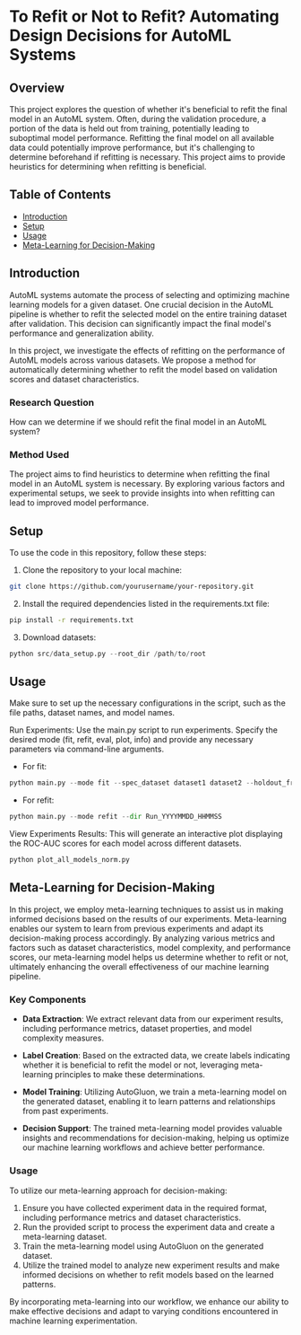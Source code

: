 # To Refit or Not to Refit? Automating Design Decisions for AutoML Systems 

## Overview
This project explores the question of whether it's beneficial to refit the final model in an AutoML system. Often, during the validation procedure, a portion of the data is held out from training, potentially leading to suboptimal model performance. Refitting the final model on all available data could potentially improve performance, but it's challenging to determine beforehand if refitting is necessary. This project aims to provide heuristics for determining when refitting is beneficial.

## Table of Contents

- [Introduction](#introduction)
- [Setup](#setup)
- [Usage](#usage)
- [Meta-Learning for Decision-Making](#meta-learning-for-decision-making)

## Introduction

AutoML systems automate the process of selecting and optimizing machine learning models for a given dataset. One crucial decision in the AutoML pipeline is whether to refit the selected model on the entire training dataset after validation. This decision can significantly impact the final model's performance and generalization ability.

In this project, we investigate the effects of refitting on the performance of AutoML models across various datasets. We propose a method for automatically determining whether to refit the model based on validation scores and dataset characteristics.

### Research Question

How can we determine if we should refit the final model in an AutoML system?

### Method Used

The project aims to find heuristics to determine when refitting the final model in an AutoML system is necessary. By exploring various factors and experimental setups, we seek to provide insights into when refitting can lead to improved model performance.


## Setup

To use the code in this repository, follow these steps:

1. Clone the repository to your local machine:

```bash
git clone https://github.com/yourusername/your-repository.git
```

2. Install the required dependencies listed in the requirements.txt file:
```bash
pip install -r requirements.txt
```

3. Download datasets:
```python
python src/data_setup.py --root_dir /path/to/root
```

## Usage

Make sure to set up the necessary configurations in the script, such as the file paths, dataset names, and model names.

Run Experiments: Use the main.py script to run experiments. Specify the desired mode (fit, refit, eval, plot, info) and provide any necessary parameters via command-line arguments.

- For fit:
```python
python main.py --mode fit --spec_dataset dataset1 dataset2 --holdout_frac 0.2 --val_split 0.1
```

- For refit:
```python
python main.py --mode refit --dir Run_YYYYMMDD_HHMMSS
```

View Experiments Results:
This will generate an interactive plot displaying the ROC-AUC scores for each model across different datasets.
```python
python plot_all_models_norm.py
```

## Meta-Learning for Decision-Making

In this project, we employ meta-learning techniques to assist us in making informed decisions based on the results of our experiments. Meta-learning enables our system to learn from previous experiments and adapt its decision-making process accordingly. By analyzing various metrics and factors such as dataset characteristics, model complexity, and performance scores, our meta-learning model helps us determine whether to refit or not, ultimately enhancing the overall effectiveness of our machine learning pipeline.

### Key Components

- **Data Extraction**: We extract relevant data from our experiment results, including performance metrics, dataset properties, and model complexity measures.
  
- **Label Creation**: Based on the extracted data, we create labels indicating whether it is beneficial to refit the model or not, leveraging meta-learning principles to make these determinations.
  
- **Model Training**: Utilizing AutoGluon, we train a meta-learning model on the generated dataset, enabling it to learn patterns and relationships from past experiments.

- **Decision Support**: The trained meta-learning model provides valuable insights and recommendations for decision-making, helping us optimize our machine learning workflows and achieve better performance.

### Usage

To utilize our meta-learning approach for decision-making:

1. Ensure you have collected experiment data in the required format, including performance metrics and dataset characteristics.
2. Run the provided script to process the experiment data and create a meta-learning dataset.
3. Train the meta-learning model using AutoGluon on the generated dataset.
4. Utilize the trained model to analyze new experiment results and make informed decisions on whether to refit models based on the learned patterns.

By incorporating meta-learning into our workflow, we enhance our ability to make effective decisions and adapt to varying conditions encountered in machine learning experimentation.

